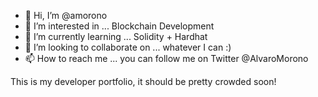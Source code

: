 - 👋 Hi, I’m @amorono
- 👀 I’m interested in ... Blockchain Development
- 🌱 I’m currently learning ... Solidity + Hardhat 
- 💞️ I’m looking to collaborate on ... whatever I can :) 
- 📫 How to reach me ... you can follow me on Twitter @AlvaroMorono

This is my developer portfolio, it should be pretty crowded soon!

<!---
amorono/amorono is a ✨ special ✨ repository because its `README.md` (this file) appears on your GitHub profile.
You can click the Preview link to take a look at your changes.
--->
